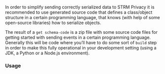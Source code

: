 In order to simplify sending correctly serialized data to STRM Privacy
it is recommended to use generated source code that defines a
class/object structure in a certain programming language, that knows
(with help of some open-source libraries) how to serialize objects.

The result of a `get schema-code` is a zip file with some source code
files for getting started with sending events in a certain programming
language. Generally this will be code where you’ll have to do some sort
of `build` step in order to make this fully operational in your
development setting (using a JDK, a Python or a Node.js environment).

### Usage